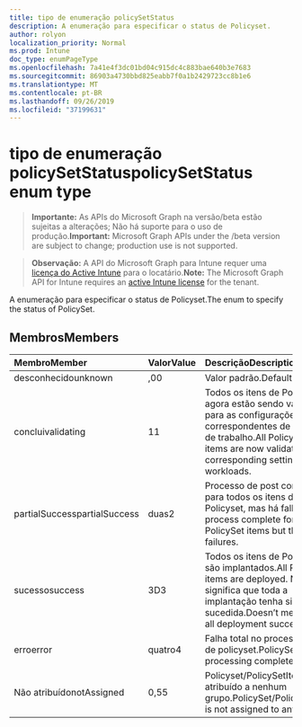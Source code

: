 ```yaml
---
title: tipo de enumeração policySetStatus
description: A enumeração para especificar o status de Policyset.
author: rolyon
localization_priority: Normal
ms.prod: Intune
doc_type: enumPageType
ms.openlocfilehash: 7a41e4f3dc01bd04c915dc4c883bae640b3e7683
ms.sourcegitcommit: 86903a4730bbd825eabb7f0a1b2429723cc8b1e6
ms.translationtype: MT
ms.contentlocale: pt-BR
ms.lasthandoff: 09/26/2019
ms.locfileid: "37199631"
---
```

# <a name="policysetstatus-enum-type"></a><span data-ttu-id="27c5d-103">tipo de enumeração policySetStatus</span><span class="sxs-lookup"><span data-stu-id="27c5d-103">policySetStatus enum type</span></span>

> <span data-ttu-id="27c5d-104">**Importante:** As APIs do Microsoft Graph na versão/beta estão sujeitas a alterações; Não há suporte para o uso de produção.</span><span class="sxs-lookup"><span data-stu-id="27c5d-104">**Important:** Microsoft Graph APIs under the /beta version are subject to change; production use is not supported.</span></span>

> <span data-ttu-id="27c5d-105">**Observação:** A API do Microsoft Graph para Intune requer uma [licença do Active Intune](https://go.microsoft.com/fwlink/?linkid=839381) para o locatário.</span><span class="sxs-lookup"><span data-stu-id="27c5d-105">**Note:** The Microsoft Graph API for Intune requires an [active Intune license](https://go.microsoft.com/fwlink/?linkid=839381) for the tenant.</span></span>

<span data-ttu-id="27c5d-106">A enumeração para especificar o status de Policyset.</span><span class="sxs-lookup"><span data-stu-id="27c5d-106">The enum to specify the status of PolicySet.</span></span>

## <a name="members"></a><span data-ttu-id="27c5d-107">Membros</span><span class="sxs-lookup"><span data-stu-id="27c5d-107">Members</span></span>
|<span data-ttu-id="27c5d-108">Membro</span><span class="sxs-lookup"><span data-stu-id="27c5d-108">Member</span></span>|<span data-ttu-id="27c5d-109">Valor</span><span class="sxs-lookup"><span data-stu-id="27c5d-109">Value</span></span>|<span data-ttu-id="27c5d-110">Descrição</span><span class="sxs-lookup"><span data-stu-id="27c5d-110">Description</span></span>|
|:---|:---|:---|
|<span data-ttu-id="27c5d-111">desconhecido</span><span class="sxs-lookup"><span data-stu-id="27c5d-111">unknown</span></span>|<span data-ttu-id="27c5d-112">,0</span><span class="sxs-lookup"><span data-stu-id="27c5d-112">0</span></span>|<span data-ttu-id="27c5d-113">Valor padrão.</span><span class="sxs-lookup"><span data-stu-id="27c5d-113">Default Value.</span></span>|
|<span data-ttu-id="27c5d-114">conclui</span><span class="sxs-lookup"><span data-stu-id="27c5d-114">validating</span></span>|<span data-ttu-id="27c5d-115">1</span><span class="sxs-lookup"><span data-stu-id="27c5d-115">1</span></span>|<span data-ttu-id="27c5d-116">Todos os itens de Policyset agora estão sendo validados para as configurações correspondentes de cargas de trabalho.</span><span class="sxs-lookup"><span data-stu-id="27c5d-116">All PolicySet items are now validating for corresponding settings of workloads.</span></span>|
|<span data-ttu-id="27c5d-117">partialSuccess</span><span class="sxs-lookup"><span data-stu-id="27c5d-117">partialSuccess</span></span>|<span data-ttu-id="27c5d-118">duas</span><span class="sxs-lookup"><span data-stu-id="27c5d-118">2</span></span>|<span data-ttu-id="27c5d-119">Processo de post concluído para todos os itens de Policyset, mas há falhas.</span><span class="sxs-lookup"><span data-stu-id="27c5d-119">Post process complete for all PolicySet items but there are failures.</span></span>|
|<span data-ttu-id="27c5d-120">sucesso</span><span class="sxs-lookup"><span data-stu-id="27c5d-120">success</span></span>|<span data-ttu-id="27c5d-121">3D</span><span class="sxs-lookup"><span data-stu-id="27c5d-121">3</span></span>|<span data-ttu-id="27c5d-122">Todos os itens de Policyset são implantados.</span><span class="sxs-lookup"><span data-stu-id="27c5d-122">All PolicySet items are deployed.</span></span> <span data-ttu-id="27c5d-123">Não significa que toda a implantação tenha sido bem-sucedida.</span><span class="sxs-lookup"><span data-stu-id="27c5d-123">Doesn’t mean that all deployment succeeded.</span></span> |
|<span data-ttu-id="27c5d-124">erro</span><span class="sxs-lookup"><span data-stu-id="27c5d-124">error</span></span>|<span data-ttu-id="27c5d-125">quatro</span><span class="sxs-lookup"><span data-stu-id="27c5d-125">4</span></span>|<span data-ttu-id="27c5d-126">Falha total no processamento de policyset.</span><span class="sxs-lookup"><span data-stu-id="27c5d-126">PolicySet processing completely failed.</span></span>|
|<span data-ttu-id="27c5d-127">Não atribuído</span><span class="sxs-lookup"><span data-stu-id="27c5d-127">notAssigned</span></span>|<span data-ttu-id="27c5d-128">0,5</span><span class="sxs-lookup"><span data-stu-id="27c5d-128">5</span></span>|<span data-ttu-id="27c5d-129">Policyset/PolicySetItem não é atribuído a nenhum grupo.</span><span class="sxs-lookup"><span data-stu-id="27c5d-129">PolicySet/PolicySetItem is not assigned to any group.</span></span>|



